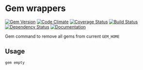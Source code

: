 # Gem wrappers

[![Gem Version](https://badge.fury.io/rb/gem-empty.png)](http://rubygems.org/gems/gem-empty)
[![Code Climate](https://codeclimate.com/github/rvm/gem-empty.png)](https://codeclimate.com/github/rvm/gem-empty)
[![Coverage Status](https://coveralls.io/repos/rvm/gem-empty/badge.png?branch=master)](https://coveralls.io/r/rvm/gem-empty?branch=master)
[![Build Status](https://travis-ci.org/rvm/gem-empty.png?branch=master)](https://travis-ci.org/rvm/gem-empty)
[![Dependency Status](https://gemnasium.com/rvm/gem-empty.png)](https://gemnasium.com/rvm/gem-empty)
[![Documentation](http://b.repl.ca/v1/yard-docs-blue.png)](http://rubydoc.info/gems/gem-empty/frames)

Gem command to remove all gems from current `GEM_HOME`

## Usage

```bash
gem empty
```
